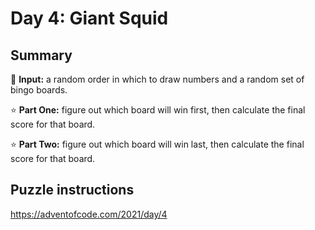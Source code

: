 # Day 4: Giant Squid

## Summary

📃 **Input:** a random order in which to draw numbers and a random set of bingo boards.

⭐ **Part One:** figure out which board will win first, then calculate the final score for that board.

⭐ **Part Two:** figure out which board will win last, then calculate the final score for that board.

## Puzzle instructions
https://adventofcode.com/2021/day/4